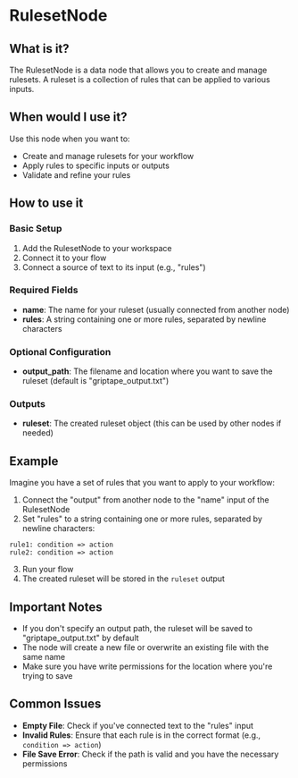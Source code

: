 # RulesetNode

## What is it?

The RulesetNode is a data node that allows you to create and manage rulesets. A ruleset is a collection of rules that can be applied to various inputs.

## When would I use it?

Use this node when you want to:

- Create and manage rulesets for your workflow
- Apply rules to specific inputs or outputs
- Validate and refine your rules

## How to use it

### Basic Setup

1. Add the RulesetNode to your workspace
1. Connect it to your flow
1. Connect a source of text to its input (e.g., "rules")

### Required Fields

- **name**: The name for your ruleset (usually connected from another node)
- **rules**: A string containing one or more rules, separated by newline characters

### Optional Configuration

- **output_path**: The filename and location where you want to save the ruleset (default is "griptape_output.txt")

### Outputs

- **ruleset**: The created ruleset object (this can be used by other nodes if needed)

## Example

Imagine you have a set of rules that you want to apply to your workflow:

1. Connect the "output" from another node to the "name" input of the RulesetNode
1. Set "rules" to a string containing one or more rules, separated by newline characters:

```
rule1: condition => action
rule2: condition => action
```

3. Run your flow
1. The created ruleset will be stored in the `ruleset` output

## Important Notes

- If you don't specify an output path, the ruleset will be saved to "griptape_output.txt" by default
- The node will create a new file or overwrite an existing file with the same name
- Make sure you have write permissions for the location where you're trying to save

## Common Issues

- **Empty File**: Check if you've connected text to the "rules" input
- **Invalid Rules**: Ensure that each rule is in the correct format (e.g., `condition => action`)
- **File Save Error**: Check if the path is valid and you have the necessary permissions
